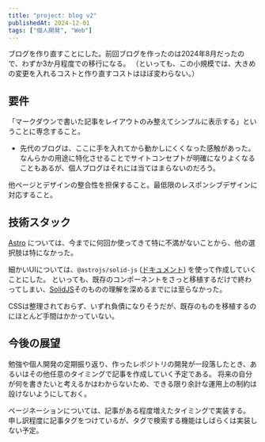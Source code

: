 ```yaml
---
title: "project: blog v2"
publishedAt: 2024-12-01
tags: ["個人開発", "Web"]
---
```


ブログを作り直すことにした。前回ブログを作ったのは2024年8月だったので、わずか3か月程度での移行になる。
（といっても、この小規模では、大きめの変更を入れるコストと作り直すコストはほぼ変わらない。）

## 要件

「マークダウンで書いた記事をレイアウトのみ整えてシンプルに表示する」ということに専念すること。

- 先代のブログは、ここに手を入れてから動かしにくくなった感触があった。
なんらかの用途に特化させることでサイトコンセプトが明確になりよくなることもあるが、個人ブログはそれには当てはまらないのだろう。

他ページとデザインの整合性を担保すること。最低限のレスポンシブデザインに対応すること。


## 技術スタック

[Astro](https://astro.build) については、今までに何回か使ってきて特に不満がないことから、他の選択肢は特になかった。

細かいUIについては、`@astrojs/solid-js` ([ドキュメント](https://docs.astro.build/ja/guides/integrations-guide/solid-js/)) を使って作成していくことにした。
といっても、既存のコンポーネントをさっと移植するだけで終わってしまい、[SolidJS](https://www.solidjs.com/)そのものの理解を深めるまでには至らなかった。

CSSは整理されておらず、いずれ負債になりそうだが、既存のものを移植するのにほとんど手間はかかっていない。


## 今後の展望

勉強や個人開発の定期振り返り、作ったレポジトリの開発が一段落したとき、あるいはその他任意のタイミングで記事を作成していく予定である。
将来の自分が何を書きたいと考えるかはわからないため、できる限り余計な運用上の制約は設けないようにしておく。

ページネーションについては、記事がある程度増えたタイミングで実装する。
申し訳程度に記事タグをつけているが、タグで検索する機能はしばらくは実装しない予定。